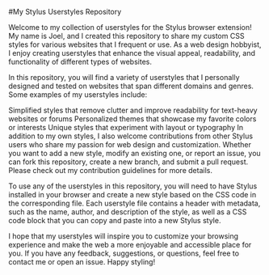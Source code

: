 #My Stylus Userstyles Repository

Welcome to my collection of userstyles for the Stylus browser extension! My name is Joel, and I created this repository to share my custom CSS styles for various websites that I frequent or use. As a web design hobbyist, I enjoy creating userstyles that enhance the visual appeal, readability, and functionality of different types of websites.

In this repository, you will find a variety of userstyles that I personally designed and tested on websites that span different domains and genres. Some examples of my userstyles include:

Simplified styles that remove clutter and improve readability for text-heavy websites or forums
Personalized themes that showcase my favorite colors or interests
Unique styles that experiment with layout or typography
In addition to my own styles, I also welcome contributions from other Stylus users who share my passion for web design and customization. Whether you want to add a new style, modify an existing one, or report an issue, you can fork this repository, create a new branch, and submit a pull request. Please check out my contribution guidelines for more details.

To use any of the userstyles in this repository, you will need to have Stylus installed in your browser and create a new style based on the CSS code in the corresponding file. Each userstyle file contains a header with metadata, such as the name, author, and description of the style, as well as a CSS code block that you can copy and paste into a new Stylus style.

I hope that my userstyles will inspire you to customize your browsing experience and make the web a more enjoyable and accessible place for you. If you have any feedback, suggestions, or questions, feel free to contact me or open an issue. Happy styling!
